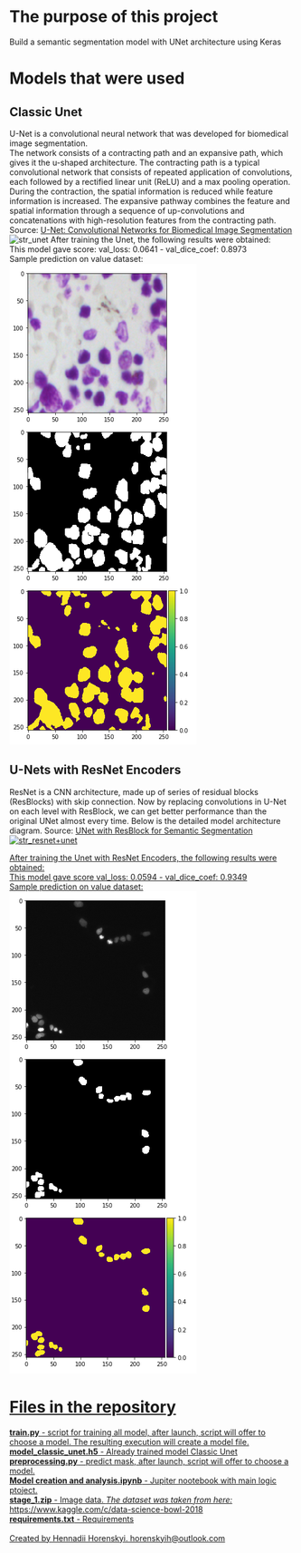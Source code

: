 <h1>The purpose of this project</h1>
Build a semantic segmentation model with UNet architecture using Keras

<h1>Models that were used</h1>
<h2>Classic Unet</h2>

U-Net is a convolutional neural network that was developed for biomedical image segmentation. </br>
The network consists of a contracting path and an expansive path, which gives it the u-shaped architecture. The contracting path is a typical convolutional network that consists of repeated application of convolutions, each followed by a rectified linear unit (ReLU) and a max pooling operation. During the contraction, the spatial information is reduced while feature information is increased. The expansive pathway combines the feature and spatial information through a sequence of up-convolutions and concatenations with high-resolution features from the contracting path. Sourсe: <a href="https://arxiv.org/abs/1505.04597"> U-Net: Convolutional Networks for Biomedical Image Segmentation </a> </br>
<img src="https://lmb.informatik.uni-freiburg.de/people/ronneber/u-net/u-net-architecture.png" alt="str_unet">
After training the Unet, the following results were obtained: </br>
This model gave score: val_loss: 0.0641 - val_dice_coef: 0.8973 </br>
Sample prediction on value dataset: </br>
<img src="https://raw.githubusercontent.com/Tayge/quantum/master/image/sample_pred_classic_unet.png" alt="unet">

<h2>U-Nets with ResNet Encoders</h2>
ResNet is a CNN architecture, made up of series of residual blocks (ResBlocks)  with skip connection. Now by replacing convolutions in U-Net on each level with ResBlock, we can get better performance than the original UNet almost every time. Below is the detailed model architecture diagram. Sourсe: <a href="https://medium.com/@nishanksingla/unet-with-resblock-for-semantic-segmentation-dd1766b4ff66"> UNet with ResBlock for Semantic Segmentation</br>
<img src="https://miro.medium.com/max/3544/1*eKrh8FqJL3jodebYlielNg.png" alt="str_resnet+unet">

After training the Unet with ResNet Encoders, the following results were obtained: </br>
This model gave score val_loss: 0.0594 - val_dice_coef: 0.9349 </br>
Sample prediction on value dataset: </br>
<img src="https://raw.githubusercontent.com/Tayge/quantum/master/image/sample_pred_resnet_unet.png" alt="resnet+unet">

<h1>Files in the repository</h1>
<b>train.py</b> - script for training all model, after launch, script will offer to choose a model. The resulting execution will create a model file. </br>
<b>model_classic_unet.h5</b> - Already trained model Classic Unet</br>
<b>preprocessing.py</b> - predict mask, after launch, script will offer to choose a model. </br>
<b>Model creation and analysis.ipynb</b> - Jupiter nootebook with main logic ptoject. </br>
<b>stage_1.zip</b> - Image data. <em>The dataset was taken from here:</em> https://www.kaggle.com/c/data-science-bowl-2018</br>
<b>requirements.txt</b> - Requirements</br>
</br>
Created by Hennadii Horenskyi. horenskyih@outlook.com
